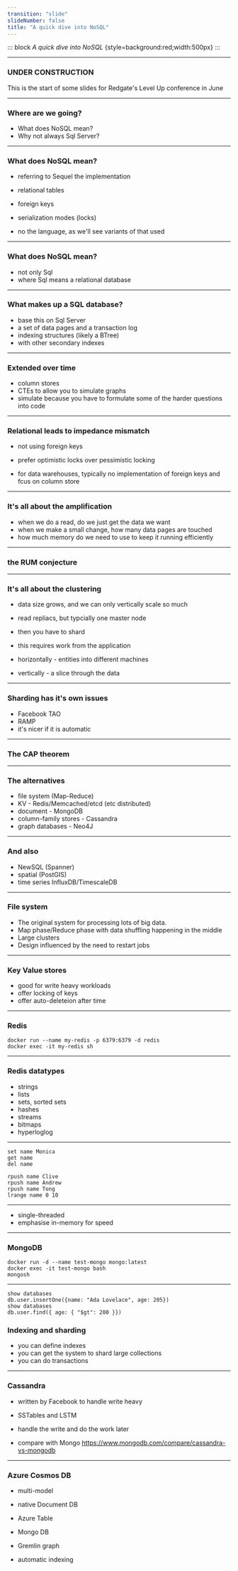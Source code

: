 ```yaml
---
transition: "slide"
slideNumber: false
title: "A quick dive into NoSQL"
---
```


::: block
*A quick dive into NoSQL* {style=background:red;width:500px}
:::

---

### UNDER CONSTRUCTION

This is the start of some slides for Redgate's Level Up conference in June

---

### Where are we going?

- What does NoSQL mean?
- Why not always Sql Server?

---

### What does NoSQL mean?

- referring to Sequel the implementation
- relational tables
- foreign keys
- serialization modes (locks)

- no the language, as we'll see variants of that used

---

### What does NoSQL mean?

- not only Sql
- where Sql means a relational database

---

### What makes up a SQL database?

- base this on Sql Server
- a set of data pages and a transaction log
- indexing structures (likely a BTree)
- with other secondary indexes

---

### Extended over time

- column stores
- CTEs to allow you to simulate graphs
- simulate because you have to formulate some of the harder questions into code

---

### Relational leads to impedance mismatch

- not using foreign keys
- prefer optimistic locks over pessimistic locking

- for data warehouses, typically no implementation of foreign keys and fcus on column store

---

### It's all about the amplification

- when we do a read, do we just get the data we want
- when we make a small change, how many data pages are touched
- how much memory do we need to use to keep it running efficiently

---

### the RUM conjecture

---

### It's all about the clustering

- data size grows, and we can only vertically scale so much
- read repliacs, but typcially one master node

- then you have to shard
- this requires work from the application
- horizontally - entities into different machines
- vertically - a slice through the data

---

### Sharding has it's own issues

- Facebook TAO
- RAMP
- it's nicer if it is automatic

---

### The CAP theorem

---

### The alternatives

- file system (Map-Reduce)
- KV - Redis/Memcached/etcd (etc distributed)
- document - MongoDB
- column-family stores - Cassandra
- graph databases - Neo4J

---

### And also

- NewSQL (Spanner)
- spatial (PostGIS)
- time series InfluxDB/TimescaleDB

---

### File system

- The original system for processing lots of big data. 
- Map phase/Reduce phase with data shuffling happening in the middle
- Large clusters
- Design influenced by the need to restart jobs

---

### Key Value stores

- good for write heavy workloads
- offer locking of keys
- offer auto-deleteion after time

---

### Redis

``` 
docker run --name my-redis -p 6379:6379 -d redis
docker exec -it my-redis sh
```

---

### Redis datatypes

- strings
- lists
- sets, sorted sets
- hashes
- streams
- bitmaps
- hyperloglog

---

```
set name Monica
get name
del name

rpush name Clive
rpush name Andrew 
rpush name Tong
lrange name 0 10

```

---

- single-threaded
- emphasise in-memory for speed

---

### MongoDB

```
docker run -d --name test-mongo mongo:latest
docker exec -it test-mongo bash
mongosh
```

---

```
show databases
db.user.insertOne({name: "Ada Lovelace", age: 205})
show databases
db.user.find({ age: { "$gt": 200 }})

```

### Indexing and sharding

- you can define indexes
- you can get the system to shard large collections
- you can do transactions

---

### Cassandra

- written by Facebook to handle write heavy
- SSTables and LSTM
- handle the write and do the work later

- compare with Mongo https://www.mongodb.com/compare/cassandra-vs-mongodb

---


### Azure Cosmos DB

- multi-model
- native Document DB
- Azure Table
- Mongo DB
- Gremlin graph

- automatic indexing

